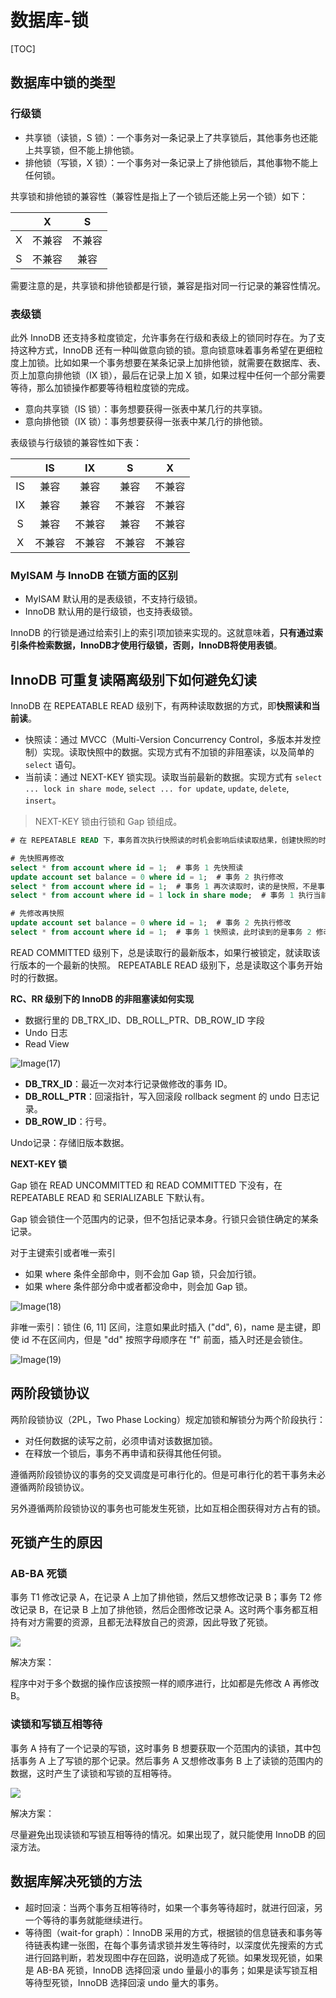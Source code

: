 # 数据库-锁

[TOC]

## 数据库中锁的类型

### 行级锁

- 共享锁（读锁，S 锁）：一个事务对一条记录上了共享锁后，其他事务也还能上共享锁，但不能上排他锁。
- 排他锁（写锁，X 锁）：一个事务对一条记录上了排他锁后，其他事物不能上任何锁。

共享锁和排他锁的兼容性（兼容性是指上了一个锁后还能上另一个锁）如下：

|     |   X   |   S   |
| :-: | :---: | :---: |
|  X  | 不兼容 | 不兼容 |
|  S  | 不兼容 |  兼容  |

需要注意的是，共享锁和排他锁都是行锁，兼容是指对同一行记录的兼容性情况。

### 表级锁

此外 InnoDB 还支持多粒度锁定，允许事务在行级和表级上的锁同时存在。为了支持这种方式，InnoDB 还有一种叫做意向锁的锁。意向锁意味着事务希望在更细粒度上加锁。比如如果一个事务想要在某条记录上加排他锁，就需要在数据库、表、页上加意向排他锁（IX 锁），最后在记录上加 X 锁，如果过程中任何一个部分需要等待，那么加锁操作都要等待粗粒度锁的完成。

- 意向共享锁（IS 锁）：事务想要获得一张表中某几行的共享锁。
- 意向排他锁（IX 锁）：事务想要获得一张表中某几行的排他锁。

表级锁与行级锁的兼容性如下表：

|     |  IS   |  IX   |   S   |   X   |
| :-: | :---: | :---: | :---: | :---: |
| IS  |  兼容  |  兼容  |  兼容  | 不兼容 |
| IX  |  兼容  |  兼容  | 不兼容 | 不兼容 |
|  S  |  兼容  | 不兼容 |  兼容  | 不兼容 |
|  X  | 不兼容 | 不兼容 | 不兼容 | 不兼容 |

### MyISAM 与 InnoDB 在锁方面的区别

- MyISAM 默认用的是表级锁，不支持行级锁。
- InnoDB 默认用的是行级锁，也支持表级锁。

InnoDB 的行锁是通过给索引上的索引项加锁来实现的。这就意味着，**只有通过索引条件检索数据，InnoDB才使用行级锁，否则，InnoDB将使用表锁**。

## InnoDB 可重复读隔离级别下如何避免幻读

InnoDB 在 REPEATABLE READ 级别下，有两种读取数据的方式，即**快照读和当前读**。

- 快照读：通过 MVCC（Multi-Version Concurrency Control，多版本并发控制）实现。读取快照中的数据。实现方式有不加锁的非阻塞读，以及简单的 `select` 语句。
- 当前读：通过 NEXT-KEY 锁实现。读取当前最新的数据。实现方式有 `select ... lock in share mode`, `select ... for update`, `update`, `delete`, `insert`。

> NEXT-KEY 锁由行锁和 Gap 锁组成。

```sql
# 在 REPEATABLE READ 下，事务首次执行快照读的时机会影响后续读取结果，创建快照的时机决定了读取事务的版本，快照读还是有避免幻读的能力

# 先快照再修改
select * from account where id = 1;  # 事务 1 先快照读
update account set balance = 0 where id = 1;  # 事务 2 执行修改
select * from account where id = 1;  # 事务 1 再次读取时，读的是快照，不是事务 2 修改后的值
select * from account where id = 1 lock in share mode;  # 事务 1 执行当前读，则会读到事务 2 修改后的值

# 先修改再快照
update account set balance = 0 where id = 1;  # 事务 2 先执行修改
select * from account where id = 1;  # 事务 1 快照读，此时读到的是事务 2 修改后的值
```

READ COMMITTED 级别下，总是读取行的最新版本，如果行被锁定，就读取该行版本的一个最新的快照。
REPEATABLE READ 级别下，总是读取这个事务开始时的行数据。

**RC、RR 级别下的 InnoDB 的非阻塞读如何实现**

- 数据行里的 DB_TRX_ID、DB_ROLL_PTR、DB_ROW_ID 字段
- Undo 日志
- Read View

![Image(17)](_v_images/20190724105145712_7460.png)

- **DB_TRX_ID**：最近一次对本行记录做修改的事务 ID。
- **DB_ROLL_PTR**：回滚指针，写入回滚段 rollback segment 的 undo 日志记录。
- **DB_ROW_ID**：行号。

Undo记录：存储旧版本数据。

**NEXT-KEY 锁**

Gap 锁在 READ UNCOMMITTED 和 READ COMMITTED 下没有，在 REPEATABLE READ 和 SERIALIZABLE 下默认有。

Gap 锁会锁住一个范围内的记录，但不包括记录本身。行锁只会锁住确定的某条记录。

对于主键索引或者唯一索引

- 如果 where 条件全部命中，则不会加 Gap 锁，只会加行锁。
- 如果 where 条件部分命中或者都没命中，则会加 Gap 锁。

![Image(18)](_v_images/20190724105448867_27633.png)

非唯一索引：锁住 (6, 11] 区间，注意如果此时插入 ("dd", 6)，name 是主键，即使 id 不在区间内，但是 "dd" 按照字母顺序在 "f" 前面，插入时还是会锁住。

![Image(19)](_v_images/20190724105502160_234.png)

## 两阶段锁协议

两阶段锁协议（2PL，Two Phase Locking）规定加锁和解锁分为两个阶段执行：

- 对任何数据的读写之前，必须申请对该数据加锁。
- 在释放一个锁后，事务不再申请和获得其他任何锁。

遵循两阶段锁协议的事务的交叉调度是可串行化的。但是可串行化的若干事务未必遵循两阶段锁协议。

另外遵循两阶段锁协议的事务也可能发生死锁，比如互相企图获得对方占有的锁。

## 死锁产生的原因

### AB-BA 死锁

事务 T1 修改记录 A，在记录 A 上加了排他锁，然后又想修改记录 B；事务 T2 修改记录 B，在记录 B 上加了排他锁，然后企图修改记录 A。这时两个事务都互相持有对方需要的资源，且都无法释放自己的资源，因此导致了死锁。

![](_v_images/20190816105334857_31423.png)

解决方案：

程序中对于多个数据的操作应该按照一样的顺序进行，比如都是先修改 A 再修改 B。

### 读锁和写锁互相等待

事务 A 持有了一个记录的写锁，这时事务 B 想要获取一个范围内的读锁，其中包括事务 A 上了写锁的那个记录。然后事务 A 又想修改事务 B 
上了读锁的范围内的数据，这时产生了读锁和写锁的互相等待。

![](_v_images/20190816105554520_24752.png)

解决方案：

尽量避免出现读锁和写锁互相等待的情况。如果出现了，就只能使用 InnoDB 的回滚方法。

## 数据库解决死锁的方法

- 超时回滚：当两个事务互相等待时，如果一个事务等待超时，就进行回滚，另一个等待的事务就能继续进行。
- 等待图（wait-for graph）：InnoDB 采用的方式，根据锁的信息链表和事务等待链表构建一张图，在每个事务请求锁并发生等待时，以深度优先搜索的方式进行回路判断，若发现图中存在回路，说明造成了死锁。如果发现死锁，如果是 AB-BA 死锁，InnoDB 选择回滚 undo 量最小的事务；如果是读写锁互相等待型死锁，InnoDB 选择回滚 undo 量大的事务。